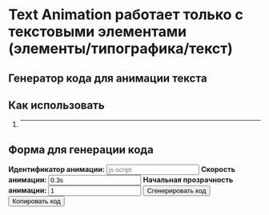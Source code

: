 # Text Animation работает только с текстовыми элементами (элементы/типографика/текст)

## Генератор кода для анимации текста

## Как использовать

1. ****  

## Форма для генерации кода

<!-- markdownlint-disable MD041 -->
<!-- markdownlint-disable MD033 -->

<div id="stairs-generator">
  <label for="animationIdentifier" style="font-weight:bold;">Идентификатор анимации:</label>
  <input type="text" id="animationIdentifier" value="" placeholder="js-script">
  <label for="animationSpeed" style="font-weight:bold;">Скорость анимации:</label>
  <input type="text" id="animationSpeed" value="0.3s" placeholder="0.3s">
  <label for="start-opacity" style="font-weight:bold;">Начальная прозрачность анимации:</label>
  <input type="text" id="start-opacity" value="1" placeholder="1">
  <button id="generate-stairs">Сгенерировать код</button>
  <button id="copy-stairs">Копировать код</button>
  <h2 id="title" style="display: none">Пример сгенерированного кода</h2>
  <pre id="stairs-output"></pre>
</div>
